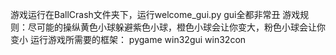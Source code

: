游戏运行在BallCrash文件夹下，运行welcome_gui.py
gui全都非常丑
游戏规则：尽可能的操纵黄色小球躲避紫色小球，橙色小球会让你变大，粉色小球会让你变小
运行游戏所需要的框架：
pygame
win32gui
win32con